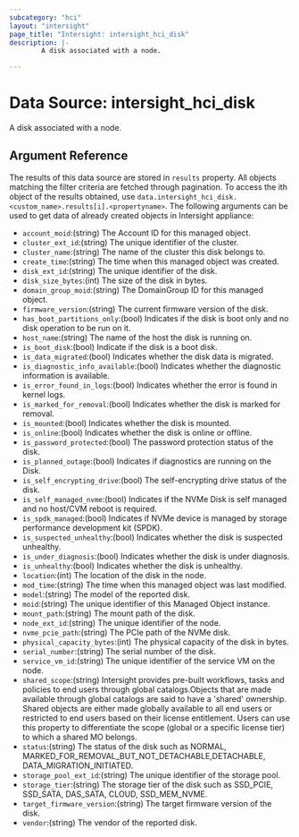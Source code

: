 ```yaml
---
subcategory: "hci"
layout: "intersight"
page_title: "Intersight: intersight_hci_disk"
description: |-
        A disk associated with a node.

---
```


# Data Source: intersight_hci_disk
A disk associated with a node.
## Argument Reference
The results of this data source are stored in `results` property.
All objects matching the filter criteria are fetched through pagination.
To access the ith object of the results obtained, use `data.intersight_hci_disk.<custom_name>.results[i].<propertyname>`.
The following arguments can be used to get data of already created objects in Intersight appliance:
* `account_moid`:(string) The Account ID for this managed object. 
* `cluster_ext_id`:(string) The unique identifier of the cluster. 
* `cluster_name`:(string) The name of the cluster this disk belongs to. 
* `create_time`:(string) The time when this managed object was created. 
* `disk_ext_id`:(string) The unique identifier of the disk. 
* `disk_size_bytes`:(int) The size of the disk in bytes. 
* `domain_group_moid`:(string) The DomainGroup ID for this managed object. 
* `firmware_version`:(string) The current firmware version of the disk. 
* `has_boot_partitions_only`:(bool) Indicates if the disk is boot only and no disk operation to be run on it. 
* `host_name`:(string) The name of the host the disk is running on. 
* `is_boot_disk`:(bool) Indicate if the disk is a boot disk. 
* `is_data_migrated`:(bool) Indicates whether the disk data is migrated. 
* `is_diagnostic_info_available`:(bool) Indicates whether the diagnostic information is available. 
* `is_error_found_in_logs`:(bool) Indicates whether the error is found in kernel logs. 
* `is_marked_for_removal`:(bool) Indicates whether the disk is marked for removal. 
* `is_mounted`:(bool) Indicates whether the disk is mounted. 
* `is_online`:(bool) Indicates whether the disk is online or offline. 
* `is_password_protected`:(bool) The password protection status of the disk. 
* `is_planned_outage`:(bool) Indicates if diagnostics are running on the Disk. 
* `is_self_encrypting_drive`:(bool) The self-encrypting drive status of the disk. 
* `is_self_managed_nvme`:(bool) Indicates if the NVMe Disk is self managed and no host/CVM reboot is required. 
* `is_spdk_managed`:(bool) Indicates if NVMe device is managed by storage performance development kit (SPDK). 
* `is_suspected_unhealthy`:(bool) Indicates whether the disk is suspected unhealthy. 
* `is_under_diagnosis`:(bool) Indicates whether the disk is under diagnosis. 
* `is_unhealthy`:(bool) Indicates whether the disk is unhealthy. 
* `location`:(int) The location of the disk in the node. 
* `mod_time`:(string) The time when this managed object was last modified. 
* `model`:(string) The model of the reported disk. 
* `moid`:(string) The unique identifier of this Managed Object instance. 
* `mount_path`:(string) The mount path of the disk. 
* `node_ext_id`:(string) The unique identifier of the node. 
* `nvme_pcie_path`:(string) The PCIe path of the NVMe disk. 
* `physical_capacity_bytes`:(int) The physical capacity of the disk in bytes. 
* `serial_number`:(string) The serial number of the disk. 
* `service_vm_id`:(string) The unique identifier of the service VM on the node. 
* `shared_scope`:(string) Intersight provides pre-built workflows, tasks and policies to end users through global catalogs.Objects that are made available through global catalogs are said to have a 'shared' ownership. Shared objects are either made globally available to all end users or restricted to end users based on their license entitlement. Users can use this property to differentiate the scope (global or a specific license tier) to which a shared MO belongs. 
* `status`:(string) The status of the disk such as NORMAL, MARKED_FOR_REMOVAL_BUT_NOT_DETACHABLE,DETACHABLE, DATA_MIGRATION_INITIATED. 
* `storage_pool_ext_id`:(string) The unique identifier of the storage pool. 
* `storage_tier`:(string) The storage tier of the disk such as SSD_PCIE, SSD_SATA, DAS_SATA, CLOUD, SSD_MEM_NVME. 
* `target_firmware_version`:(string) The target firmware version of the disk. 
* `vendor`:(string) The vendor of the reported disk. 
 
